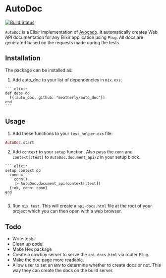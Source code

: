 # AutoDoc
[![Build Status](https://travis-ci.org/meatherly/auto_doc.svg)](https://travis-ci.org/meatherly/auto_doc)

`AutoDoc` is a Elixir implementation of [Avocado](https://github.com/metova/avocado). It automatically creates Web API documentation for any Elixir application using `Plug`. All docs are generated based on the requests made during the tests.


## Installation

The package can be installed as:

  1. Add auto_doc to your list of dependencies in `mix.exs`:

    ``` elixir
    def deps do
      [{:auto_doc, github: "meatherly/auto_doc"}]
    end
    ```

## Usage

  1. Add these functions to your `test_helper.exs` file:

  ``` elixir
  AutoDoc.start
  ```

  2. Add `context` to your `setup` function. Also pass the `conn` and `context[:test]` to `AutoDoc.document_api/2` in your setup block.

    ``` elixir
    setup context do
      conn =
        conn()
        |> AutoDoc.document_api(context[:test])
      {:ok, conn: conn}
    end
    ```

  3. Run `mix test`. This will create a `api-docs.html` file at the root of your project which you can then open with a web browser.


  ## Todo

  * Write tests!
  * Clean up code!
  * Make Hex package
  * Create a cowboy server to serve the `api-docs.html` via router `Plug`.
  * Make the doc page more readable.
  * Allow user to set an `ENV` to determine whether to create docs or not. This way they can create the docs on the build server.
